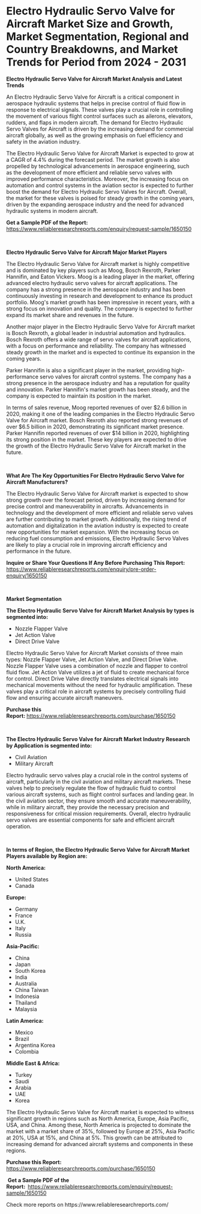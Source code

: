 <p><h1>Electro Hydraulic Servo Valve for Aircraft Market Size and Growth, Market Segmentation, Regional and Country Breakdowns, and Market Trends for Period from 2024 -  2031</h1></p><p><strong>Electro Hydraulic Servo Valve for Aircraft Market Analysis and Latest Trends</strong></p>
<p><p>An Electro Hydraulic Servo Valve for Aircraft is a critical component in aerospace hydraulic systems that helps in precise control of fluid flow in response to electrical signals. These valves play a crucial role in controlling the movement of various flight control surfaces such as ailerons, elevators, rudders, and flaps in modern aircraft. The demand for Electro Hydraulic Servo Valves for Aircraft is driven by the increasing demand for commercial aircraft globally, as well as the growing emphasis on fuel efficiency and safety in the aviation industry.</p><p>The Electro Hydraulic Servo Valve for Aircraft Market is expected to grow at a CAGR of 4.4% during the forecast period. The market growth is also propelled by technological advancements in aerospace engineering, such as the development of more efficient and reliable servo valves with improved performance characteristics. Moreover, the increasing focus on automation and control systems in the aviation sector is expected to further boost the demand for Electro Hydraulic Servo Valves for Aircraft. Overall, the market for these valves is poised for steady growth in the coming years, driven by the expanding aerospace industry and the need for advanced hydraulic systems in modern aircraft.</p></p>
<p><strong>Get a Sample PDF of the Report:&nbsp;</strong> <a href="https://www.reliableresearchreports.com/enquiry/request-sample/1650150">https://www.reliableresearchreports.com/enquiry/request-sample/1650150</a></p>
<p>&nbsp;</p>
<p><strong>Electro Hydraulic Servo Valve for Aircraft Major Market Players</strong></p>
<p><p>The Electro Hydraulic Servo Valve for Aircraft market is highly competitive and is dominated by key players such as Moog, Bosch Rexroth, Parker Hannifin, and Eaton Vickers. Moog is a leading player in the market, offering advanced electro hydraulic servo valves for aircraft applications. The company has a strong presence in the aerospace industry and has been continuously investing in research and development to enhance its product portfolio. Moog's market growth has been impressive in recent years, with a strong focus on innovation and quality. The company is expected to further expand its market share and revenues in the future.</p><p>Another major player in the Electro Hydraulic Servo Valve for Aircraft market is Bosch Rexroth, a global leader in industrial automation and hydraulics. Bosch Rexroth offers a wide range of servo valves for aircraft applications, with a focus on performance and reliability. The company has witnessed steady growth in the market and is expected to continue its expansion in the coming years.</p><p>Parker Hannifin is also a significant player in the market, providing high-performance servo valves for aircraft control systems. The company has a strong presence in the aerospace industry and has a reputation for quality and innovation. Parker Hannifin's market growth has been steady, and the company is expected to maintain its position in the market.</p><p>In terms of sales revenue, Moog reported revenues of over $2.6 billion in 2020, making it one of the leading companies in the Electro Hydraulic Servo Valve for Aircraft market. Bosch Rexroth also reported strong revenues of over $6.5 billion in 2020, demonstrating its significant market presence. Parker Hannifin reported revenues of over $14 billion in 2020, highlighting its strong position in the market. These key players are expected to drive the growth of the Electro Hydraulic Servo Valve for Aircraft market in the future.</p></p>
<p>&nbsp;</p>
<p><strong>What Are The Key Opportunities For Electro Hydraulic Servo Valve for Aircraft Manufacturers?</strong></p>
<p><p>The Electro Hydraulic Servo Valve for Aircraft market is expected to show strong growth over the forecast period, driven by increasing demand for precise control and maneuverability in aircrafts. Advancements in technology and the development of more efficient and reliable servo valves are further contributing to market growth. Additionally, the rising trend of automation and digitalization in the aviation industry is expected to create new opportunities for market expansion. With the increasing focus on reducing fuel consumption and emissions, Electro Hydraulic Servo Valves are likely to play a crucial role in improving aircraft efficiency and performance in the future.</p></p>
<p><strong>Inquire or Share Your Questions If Any Before Purchasing This Report:</strong> <a href="https://www.reliableresearchreports.com/enquiry/pre-order-enquiry/1650150">https://www.reliableresearchreports.com/enquiry/pre-order-enquiry/1650150</a></p>
<p>&nbsp;</p>
<p><strong>Market Segmentation</strong></p>
<p><strong>The Electro Hydraulic Servo Valve for Aircraft Market Analysis by types is segmented into:</strong></p>
<p><ul><li>Nozzle Flapper Valve</li><li>Jet Action Valve</li><li>Direct Drive Valve</li></ul></p>
<p><p>Electro Hydraulic Servo Valve for Aircraft Market consists of three main types: Nozzle Flapper Valve, Jet Action Valve, and Direct Drive Valve. Nozzle Flapper Valve uses a combination of nozzle and flapper to control fluid flow. Jet Action Valve utilizes a jet of fluid to create mechanical force for control. Direct Drive Valve directly translates electrical signals into mechanical movements without the need for hydraulic amplification. These valves play a critical role in aircraft systems by precisely controlling fluid flow and ensuring accurate aircraft maneuvers.</p></p>
<p><strong>Purchase this Report:&nbsp;</strong><a href="https://www.reliableresearchreports.com/purchase/1650150">https://www.reliableresearchreports.com/purchase/1650150</a></p>
<p>&nbsp;</p>
<p><strong>The Electro Hydraulic Servo Valve for Aircraft Market Industry Research by Application is segmented into:</strong></p>
<p><ul><li>Civil Aviation</li><li>Military Aircraft</li></ul></p>
<p><p>Electro hydraulic servo valves play a crucial role in the control systems of aircraft, particularly in the civil aviation and military aircraft markets. These valves help to precisely regulate the flow of hydraulic fluid to control various aircraft systems, such as flight control surfaces and landing gear. In the civil aviation sector, they ensure smooth and accurate maneuverability, while in military aircraft, they provide the necessary precision and responsiveness for critical mission requirements. Overall, electro hydraulic servo valves are essential components for safe and efficient aircraft operation.</p></p>
<p>&nbsp;</p>
<p><strong>In terms of Region, the Electro Hydraulic Servo Valve for Aircraft Market Players available by Region are:</strong></p>
<p>
    <p> <strong> North America: </strong>
        <ul>
            <li>United States</li>
            <li>Canada</li>
        </ul>
        </p> 
    <p> <strong> Europe: </strong>
        <ul>
            <li>Germany</li>
            <li>France</li>
            <li>U.K.</li>
            <li>Italy</li>
            <li>Russia</li>
        </ul>
        </p> 
    <p> <strong> Asia-Pacific: </strong>
        <ul>
            <li>China</li>
            <li>Japan</li>
            <li>South Korea</li>
            <li>India</li>
            <li>Australia</li>
            <li>China Taiwan</li>
            <li>Indonesia</li>
            <li>Thailand</li>
            <li>Malaysia</li>
        </ul>
        </p> 
    <p> <strong> Latin America: </strong>
        <ul>
            <li>Mexico</li>
            <li>Brazil</li>
            <li>Argentina Korea</li>
            <li>Colombia</li>
        </ul>
        </p> 
    <p> <strong> Middle East & Africa: </strong>
        <ul>
            <li>Turkey</li>
            <li>Saudi</li>
            <li>Arabia</li>
            <li>UAE</li>
            <li>Korea</li>
        </ul>
    </p>
    </p>
<p><p>The Electro Hydraulic Servo Valve for Aircraft market is expected to witness significant growth in regions such as North America, Europe, Asia Pacific, USA, and China. Among these, North America is projected to dominate the market with a market share of 35%, followed by Europe at 25%, Asia Pacific at 20%, USA at 15%, and China at 5%. This growth can be attributed to increasing demand for advanced aircraft systems and components in these regions.</p></p>
<p><strong>Purchase this Report: </strong><a href="https://www.reliableresearchreports.com/purchase/1650150">https://www.reliableresearchreports.com/purchase/1650150</a></p>
<p>&nbsp;<strong>Get a Sample PDF of the Report:&nbsp;&nbsp;</strong><a href="https://www.reliableresearchreports.com/enquiry/request-sample/1650150">https://www.reliableresearchreports.com/enquiry/request-sample/1650150</a></p>
<p><strong></strong></p>
<p>Check more reports on https://www.reliableresearchreports.com/</p>